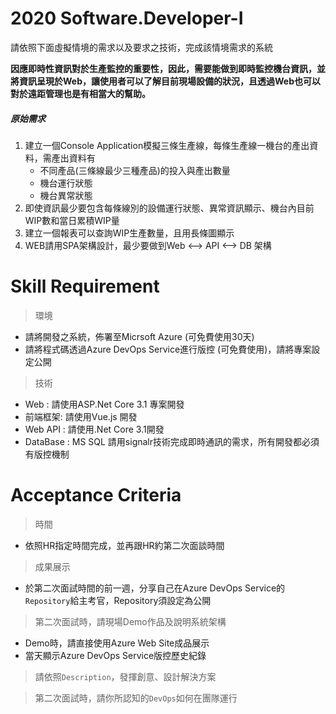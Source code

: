 # 2020 Software.Developer-I
請依照下面虛擬情境的需求以及要求之技術，完成該情境需求的系統

**因應即時性資訊對於生產監控的重要性，因此，需要能做到即時監控機台資訊，並將資訊呈現於Web，讓使用者可以了解目前現場設備的狀況，且透過Web也可以對於遠距管理也是有相當大的幫助。**

##### 原始需求
1. 建立一個Console Application模擬三條生產線，每條生產線一機台的產出資料，需產出資料有
   - 不同產品(三條線最少三種產品)的投入與產出數量
   - 機台運行狀態
   - 機台異常狀態
2. 即使資訊最少要包含每條線別的設備運行狀態、異常資訊顯示、機台內目前WIP數和當日累積WIP量
3. 建立一個報表可以查詢WIP生產數量，且用長條圖顯示
4.  WEB請用SPA架構設計，最少要做到Web <--> API <--> DB 架構

# Skill Requirement
> 環境
- 請將開發之系統，佈署至Micrsoft Azure (可免費使用30天)
- 請將程式碼透過Azure DevOps Service進行版控 (可免費使用)，請將專案設定公開
> 技術
- Web : 請使用ASP.Net Core 3.1 專案開發
- 前端框架: 請使用Vue.js 開發
- Web API : 請使用.Net Core 3.1開發
- DataBase : MS SQL
請用signalr技術完成即時通訊的需求，所有開發都必須有版控機制

# Acceptance Criteria
> 時間
- 依照HR指定時間完成，並再跟HR約第二次面談時間

> 成果展示
- 於第二次面試時間的前一週，分享自己在Azure DevOps Service的`Repository`給主考官，Repository須設定為公開

> 第二次面試時，請現場Demo作品及說明系統架構
- Demo時，請直接使用Azure Web Site成品展示
- 當天顯示Azure DevOps Service版控歷史紀錄

> 請依照`Description`，發揮創意、設計解決方案

> 第二次面試時，請你所認知的`DevOps`如何在團隊運行
